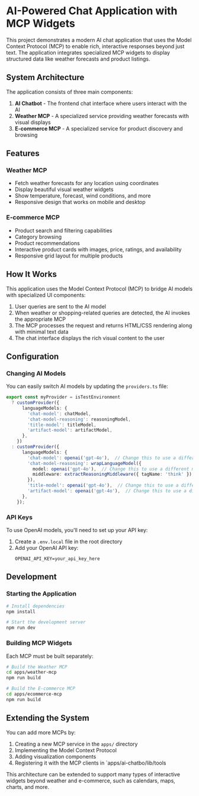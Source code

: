# AI-Powered Chat Application with MCP Widgets

This project demonstrates a modern AI chat application that uses the Model Context Protocol (MCP) to enable rich, interactive responses beyond just text. The application integrates specialized MCP widgets to display structured data like weather forecasts and product listings.

## System Architecture

The application consists of three main components:

1. **AI Chatbot** - The frontend chat interface where users interact with the AI
2. **Weather MCP** - A specialized service providing weather forecasts with visual displays
3. **E-commerce MCP** - A specialized service for product discovery and browsing

## Features

### Weather MCP
- Fetch weather forecasts for any location using coordinates
- Display beautiful visual weather widgets
- Show temperature, forecast, wind conditions, and more
- Responsive design that works on mobile and desktop

### E-commerce MCP
- Product search and filtering capabilities
- Category browsing
- Product recommendations
- Interactive product cards with images, price, ratings, and availability
- Responsive grid layout for multiple products

## How It Works

This application uses the Model Context Protocol (MCP) to bridge AI models with specialized UI components:

1. User queries are sent to the AI model
2. When weather or shopping-related queries are detected, the AI invokes the appropriate MCP
3. The MCP processes the request and returns HTML/CSS rendering along with minimal text data
4. The chat interface displays the rich visual content to the user

## Configuration

### Changing AI Models

You can easily switch AI models by updating the `providers.ts` file:

```typescript
export const myProvider = isTestEnvironment
  ? customProvider({
      languageModels: {
        'chat-model': chatModel,
        'chat-model-reasoning': reasoningModel,
        'title-model': titleModel,
        'artifact-model': artifactModel,
      },
    })
  : customProvider({
      languageModels: {
        'chat-model': openai('gpt-4o'),  // Change this to use a different model
        'chat-model-reasoning': wrapLanguageModel({
          model: openai('gpt-4o'),  // Change this to use a different model
          middleware: extractReasoningMiddleware({ tagName: 'think' }),
        }),
        'title-model': openai('gpt-4o'),  // Change this to use a different model
        'artifact-model': openai('gpt-4o'),  // Change this to use a different model
      },
    });
```

### API Keys

To use OpenAI models, you'll need to set up your API key:

1. Create a `.env.local` file in the root directory
2. Add your OpenAI API key:
   ```
   OPENAI_API_KEY=your_api_key_here
   ```

## Development

### Starting the Application

```bash
# Install dependencies
npm install

# Start the development server
npm run dev
```

### Building MCP Widgets

Each MCP must be built separately:

```bash
# Build the Weather MCP
cd apps/weather-mcp
npm run build

# Build the E-commerce MCP
cd apps/ecommerce-mcp
npm run build
```

## Extending the System

You can add more MCPs by:

1. Creating a new MCP service in the `apps/` directory
2. Implementing the Model Context Protocol
3. Adding visualization components
4. Registering it with the MCP clients in `apps/ai-chatbo/lib/tools

This architecture can be extended to support many types of interactive widgets beyond weather and e-commerce, such as calendars, maps, charts, and more.
